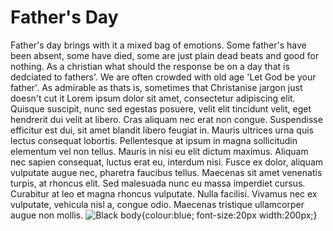 <html>
<h1> Father's Day </h1>
<head>
Father's day brings with it a mixed bag of emotions. Some father's have been absent, some have died, some are just plain dead beats and good for nothing. As a christian what should the response be on a day that is dedciated to fathers'. We are often crowded with old age 'Let God be your father'. As admirable as thats is, sometimes that Christanise jargon just doesn't cut it </head>
<body>Lorem ipsum dolor sit amet, consectetur adipiscing elit. Quisque suscipit, nunc sed egestas posuere, velit elit tincidunt velit, eget hendrerit dui velit at libero. Cras aliquam nec erat non congue. Suspendisse efficitur est dui, sit amet blandit libero feugiat in. Mauris ultrices urna quis lectus consequat lobortis. Pellentesque at ipsum in magna sollicitudin elementum vel non tellus. Mauris in nisi eu elit dictum maximus. Aliquam nec sapien consequat, luctus erat eu, interdum nisi. Fusce ex dolor, aliquam vulputate augue nec, pharetra faucibus tellus. Maecenas sit amet venenatis turpis, at rhoncus elit. Sed malesuada nunc eu massa imperdiet cursus. Curabitur at leo et magna rhoncus vulputate. Nulla facilisi. Vivamus nec ex vulputate, vehicula nisl a, congue odio. Maecenas tristique ullamcorper augue non mollis. </body>
<img src='http://www.theafricanamericanlectionary.org/Images/fathersday2012.jpg' alt= Black Father's Love>
body{colour:blue;
font-size:20px
width:200px;}                                                                                                   
                                                                                            
